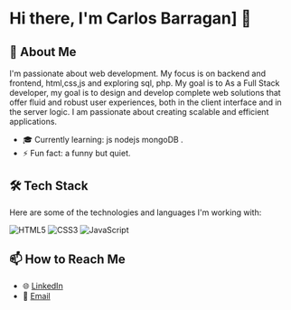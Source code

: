 # Hi there, I'm Carlos Barragan] 👋

## 🌟 About Me
I'm passionate about web development. My focus is on backend and frontend, html,css,js and exploring sql, php. My goal is to As a Full Stack developer, my goal is to design and develop complete web solutions that offer fluid and robust user experiences, both in the client interface and in the server logic. I am passionate about creating scalable and efficient applications.

- 🎓 Currently learning: js nodejs mongoDB .
- ⚡ Fun fact: a funny but quiet.

## 🛠️ Tech Stack
Here are some of the technologies and languages I'm working with:

![HTML5](https://img.shields.io/badge/-HTML5-E34F26?logo=html5&logoColor=fff)
![CSS3](https://img.shields.io/badge/-CSS3-1572B6?logo=css3)
![JavaScript](https://img.shields.io/badge/-JavaScript-F7DF1E?logo=javascript&logoColor=fff)
<!-- Puedes agregar más badges según las tecnologías que domines -->

## 📫 How to Reach Me
- 🌐 [LinkedIn](www.linkedin.com/in/carlos-barragan-desarrollador-web)
- 📧 [Email](bcarlosans804@gmail.com)

